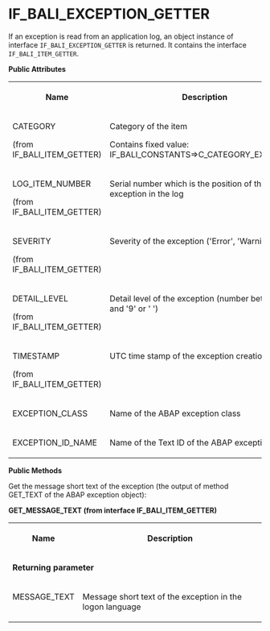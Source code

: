 <!-- loio40319b1d61284004ad309c42786056f5 -->

# IF\_BALI\_EXCEPTION\_GETTER

If an exception is read from an application log, an object instance of interface `IF_BALI_EXCEPTION_GETTER` is returned. It contains the interface `IF_BALI_ITEM_GETTER`.

**Public Attributes**


<table>
<tr>
<th valign="top">

Name



</th>
<th valign="top">

Description



</th>
</tr>
<tr>
<td valign="top">

CATEGORY

\(from IF\_BALI\_ITEM\_GETTER\)



</td>
<td valign="top">

Category of the item

Contains fixed value: IF\_BALI\_CONSTANTS=\>C\_CATEGORY\_EXCEPTION



</td>
</tr>
<tr>
<td valign="top">

LOG\_ITEM\_NUMBER

\(from IF\_BALI\_ITEM\_GETTER\)



</td>
<td valign="top">

Serial number which is the position of the exception in the log



</td>
</tr>
<tr>
<td valign="top">

SEVERITY

\(from IF\_BALI\_ITEM\_GETTER\)



</td>
<td valign="top">

Severity of the exception \('Error', 'Warning', etc\)



</td>
</tr>
<tr>
<td valign="top">

DETAIL\_LEVEL

\(from IF\_BALI\_ITEM\_GETTER\)



</td>
<td valign="top">

Detail level of the exception \(number between '1' and '9' or ' '\)



</td>
</tr>
<tr>
<td valign="top">

TIMESTAMP

\(from IF\_BALI\_ITEM\_GETTER\)



</td>
<td valign="top">

UTC time stamp of the exception creation



</td>
</tr>
<tr>
<td valign="top">

EXCEPTION\_CLASS



</td>
<td valign="top">

Name of the ABAP exception class



</td>
</tr>
<tr>
<td valign="top">

EXCEPTION\_ID\_NAME



</td>
<td valign="top">

Name of the Text ID of the ABAP exception



</td>
</tr>
</table>

**Public Methods**



Get the message short text of the exception \(the output of method GET\_TEXT of the ABAP exception object\):

**GET\_MESSAGE\_TEXT \(from interface IF\_BALI\_ITEM\_GETTER\)**


<table>
<tr>
<th valign="top">

Name



</th>
<th valign="top">

Description



</th>
</tr>
<tr>
<td valign="top" colspan="2">

**Returning parameter**



</td>
</tr>
<tr>
<td valign="top">

MESSAGE\_TEXT



</td>
<td valign="top">

Message short text of the exception in the logon language



</td>
</tr>
</table>

